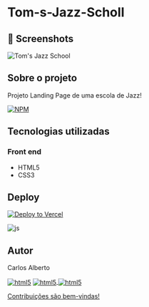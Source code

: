 # Tom-s-Jazz-Scholl

## 📌 Screenshots
![Tom's Jazz School](https://github.com/carllos-alberto/Tom-s-Jazz-Scholl/assets/81397233/2379c96c-3dfe-4b79-89ed-b0272489d42e)

## Sobre o projeto
Projeto Landing Page de uma escola de Jazz!

[![NPM](https://img.shields.io/npm/l/react)](https://github.com/carllos-alberto/Spider-Man-Across-the-Spider-Verse/blob/master/LICENSE) 

## Tecnologias utilizadas
### Front end
- HTML5  
- CSS3

## Deploy
[![Deploy to Vercel](https://vercel.com/button)](https://spider-man-across-the-spider-verse.vercel.app/)

<img align="center" alt="js" src="https://img.shields.io/badge/Made%20for-VSCode-1f425f.svg" />

## Autor

Carlos Alberto
<div>
 <a href = "mailto:carllos.seg@gmail.com" target="_blank"><img align="center" alt="html5" src="https://img.shields.io/badge/Gmail-D14836?style=for-the-badge&logo=gmail&logoColor=white"/></a>
 <a href="https://www.linkedin.com/in/carlosalbertodesenvolvedorfrontend" target="_blank"><img align="center" alt="html5" src="https://img.shields.io/badge/LinkedIn-0077B5?style=for-the-badge&logo=linkedin&logoColor=white">
  <a href="https://github.com/carllos-alberto" target="_blank"><img align="center" alt="html5" src="https://img.shields.io/badge/GitHub-100000?style=for-the-badge&logo=github&logoColor=white">
</div>
  
   
   Contribuições são bem-vindas!
